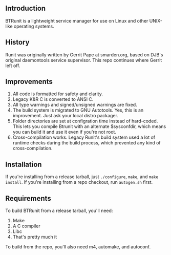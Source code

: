 ## Introduction ##

BTRunit is a lightweight service manager for use on Linux and other UNIX-like
operating systems.

## History ##

Runit was originally written by Gerrit Pape at smarden.org, based on DJB's
original daemontools service supervisor. This repo continues where Gerrit
left off.

## Improvements ##

1. All code is formatted for safety and clarity.
2. Legacy K&R C is converted to ANSI C.
3. All type warnings and signed/unsigned warnings are fixed.
4. The build system is migrated to GNU Autotools. Yes, this is
   an improvement. Just ask your local distro packager.
5. Folder directories are set at configration time instead of hard-coded. This
   lets you compile Btrunit with an alternate $sysconfdir, which means you can
   build it and use it even if you're not root.
6. Cross-compilation works. Legacy Runit's build system used a lot
   of runtime checks during the build process, which prevented any
   kind of cross-compilation.

## Installation ##

If you're installing from a release tarball, just `./configure`, `make`,
and `make install`. If you're installing from a repo checkout, run
`autogen.sh` first.

## Requirements ##

To build BTRunit from a release tarball, you'll need:

1. Make
2. A C compiler
3. Libc
4. That's pretty much it

To build from the repo, you'll also need m4, automake, and autoconf.
